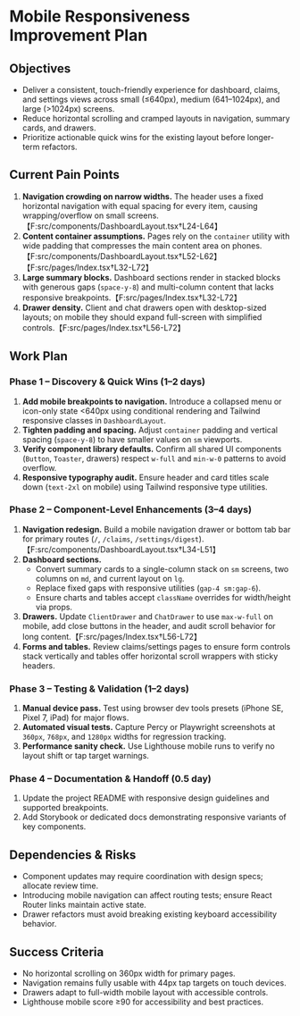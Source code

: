 # Mobile Responsiveness Improvement Plan

## Objectives
- Deliver a consistent, touch-friendly experience for dashboard, claims, and settings views across small (≤640px), medium (641–1024px), and large (>1024px) screens.
- Reduce horizontal scrolling and cramped layouts in navigation, summary cards, and drawers.
- Prioritize actionable quick wins for the existing layout before longer-term refactors.

## Current Pain Points
1. **Navigation crowding on narrow widths.** The header uses a fixed horizontal navigation with equal spacing for every item, causing wrapping/overflow on small screens.【F:src/components/DashboardLayout.tsx†L24-L64】
2. **Content container assumptions.** Pages rely on the `container` utility with wide padding that compresses the main content area on phones.【F:src/components/DashboardLayout.tsx†L52-L62】【F:src/pages/Index.tsx†L32-L72】
3. **Large summary blocks.** Dashboard sections render in stacked blocks with generous gaps (`space-y-8`) and multi-column content that lacks responsive breakpoints.【F:src/pages/Index.tsx†L32-L72】
4. **Drawer density.** Client and chat drawers open with desktop-sized layouts; on mobile they should expand full-screen with simplified controls.【F:src/pages/Index.tsx†L56-L72】

## Work Plan

### Phase 1 – Discovery & Quick Wins (1–2 days)
1. **Add mobile breakpoints to navigation.** Introduce a collapsed menu or icon-only state <640px using conditional rendering and Tailwind responsive classes in `DashboardLayout`.
2. **Tighten padding and spacing.** Adjust `container` padding and vertical spacing (`space-y-8`) to have smaller values on `sm` viewports.
3. **Verify component library defaults.** Confirm all shared UI components (`Button`, `Toaster`, drawers) respect `w-full` and `min-w-0` patterns to avoid overflow.
4. **Responsive typography audit.** Ensure header and card titles scale down (`text-2xl` on mobile) using Tailwind responsive type utilities.

### Phase 2 – Component-Level Enhancements (3–4 days)
1. **Navigation redesign.** Build a mobile navigation drawer or bottom tab bar for primary routes (`/`, `/claims`, `/settings/digest`).【F:src/components/DashboardLayout.tsx†L34-L51】
2. **Dashboard sections.**
   - Convert summary cards to a single-column stack on `sm` screens, two columns on `md`, and current layout on `lg`.
   - Replace fixed gaps with responsive utilities (`gap-4 sm:gap-6`).
   - Ensure charts and tables accept `className` overrides for width/height via props.
3. **Drawers.** Update `ClientDrawer` and `ChatDrawer` to use `max-w-full` on mobile, add close buttons in the header, and audit scroll behavior for long content.【F:src/pages/Index.tsx†L56-L72】
4. **Forms and tables.** Review claims/settings pages to ensure form controls stack vertically and tables offer horizontal scroll wrappers with sticky headers.

### Phase 3 – Testing & Validation (1–2 days)
1. **Manual device pass.** Test using browser dev tools presets (iPhone SE, Pixel 7, iPad) for major flows.
2. **Automated visual tests.** Capture Percy or Playwright screenshots at `360px`, `768px`, and `1280px` widths for regression tracking.
3. **Performance sanity check.** Use Lighthouse mobile runs to verify no layout shift or tap target warnings.

### Phase 4 – Documentation & Handoff (0.5 day)
1. Update the project README with responsive design guidelines and supported breakpoints.
2. Add Storybook or dedicated docs demonstrating responsive variants of key components.

## Dependencies & Risks
- Component updates may require coordination with design specs; allocate review time.
- Introducing mobile navigation can affect routing tests; ensure React Router links maintain active state.
- Drawer refactors must avoid breaking existing keyboard accessibility behavior.

## Success Criteria
- No horizontal scrolling on 360px width for primary pages.
- Navigation remains fully usable with 44px tap targets on touch devices.
- Drawers adapt to full-width mobile layout with accessible controls.
- Lighthouse mobile score ≥90 for accessibility and best practices.

